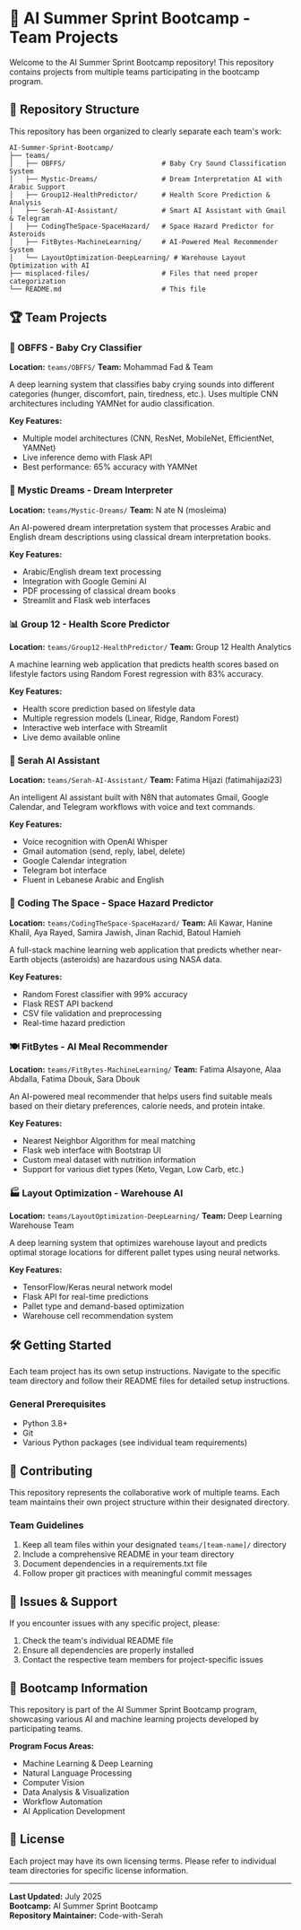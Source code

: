 # 🚀 AI Summer Sprint Bootcamp - Team Projects

Welcome to the AI Summer Sprint Bootcamp repository! This repository contains projects from multiple teams participating in the bootcamp program.

## 📁 Repository Structure

This repository has been organized to clearly separate each team's work:

```
AI-Summer-Sprint-Bootcamp/
├── teams/
│   ├── OBFFS/                        # Baby Cry Sound Classification System
│   ├── Mystic-Dreams/                # Dream Interpretation AI with Arabic Support
│   ├── Group12-HealthPredictor/      # Health Score Prediction & Analysis
│   ├── Serah-AI-Assistant/           # Smart AI Assistant with Gmail & Telegram
│   ├── CodingTheSpace-SpaceHazard/   # Space Hazard Predictor for Asteroids
│   ├── FitBytes-MachineLearning/     # AI-Powered Meal Recommender System
│   └── LayoutOptimization-DeepLearning/ # Warehouse Layout Optimization with AI
├── misplaced-files/                  # Files that need proper categorization
└── README.md                         # This file
```

## 🏆 Team Projects

### 🍼 OBFFS - Baby Cry Classifier
**Location:** `teams/OBFFS/`
**Team:** Mohammad Fad & Team

A deep learning system that classifies baby crying sounds into different categories (hunger, discomfort, pain, tiredness, etc.). Uses multiple CNN architectures including YAMNet for audio classification.

**Key Features:**
- Multiple model architectures (CNN, ResNet, MobileNet, EfficientNet, YAMNet)
- Live inference demo with Flask API
- Best performance: 65% accuracy with YAMNet

### 🌙 Mystic Dreams - Dream Interpreter
**Location:** `teams/Mystic-Dreams/`
**Team:** N ate N (mosleima)

An AI-powered dream interpretation system that processes Arabic and English dream descriptions using classical dream interpretation books.

**Key Features:**
- Arabic/English dream text processing
- Integration with Google Gemini AI
- PDF processing of classical dream books
- Streamlit and Flask web interfaces

### 📊 Group 12 - Health Score Predictor  
**Location:** `teams/Group12-HealthPredictor/`
**Team:** Group 12 Health Analytics

A machine learning web application that predicts health scores based on lifestyle factors using Random Forest regression with 83% accuracy.

**Key Features:**
- Health score prediction based on lifestyle data
- Multiple regression models (Linear, Ridge, Random Forest)
- Interactive web interface with Streamlit
- Live demo available online

### 🤖 Serah AI Assistant
**Location:** `teams/Serah-AI-Assistant/`
**Team:** Fatima Hijazi (fatimahijazi23)

An intelligent AI assistant built with N8N that automates Gmail, Google Calendar, and Telegram workflows with voice and text commands.

**Key Features:**
- Voice recognition with OpenAI Whisper
- Gmail automation (send, reply, label, delete)
- Google Calendar integration
- Telegram bot interface
- Fluent in Lebanese Arabic and English

### 🌌 Coding The Space - Space Hazard Predictor
**Location:** `teams/CodingTheSpace-SpaceHazard/`
**Team:** Ali Kawar, Hanine Khalil, Aya Rayed, Samira Jawish, Jinan Rachid, Batoul Hamieh

A full-stack machine learning web application that predicts whether near-Earth objects (asteroids) are hazardous using NASA data.

**Key Features:**
- Random Forest classifier with 99% accuracy
- Flask REST API backend
- CSV file validation and preprocessing
- Real-time hazard prediction

### 🍽️ FitBytes - AI Meal Recommender
**Location:** `teams/FitBytes-MachineLearning/`
**Team:** Fatima Alsayone, Alaa Abdalla, Fatima Dbouk, Sara Dbouk

An AI-powered meal recommender that helps users find suitable meals based on their dietary preferences, calorie needs, and protein intake.

**Key Features:**
- Nearest Neighbor Algorithm for meal matching
- Flask web interface with Bootstrap UI
- Custom meal dataset with nutrition information
- Support for various diet types (Keto, Vegan, Low Carb, etc.)

### 🏭 Layout Optimization - Warehouse AI
**Location:** `teams/LayoutOptimization-DeepLearning/`
**Team:** Deep Learning Warehouse Team

A deep learning system that optimizes warehouse layout and predicts optimal storage locations for different pallet types using neural networks.

**Key Features:**
- TensorFlow/Keras neural network model
- Flask API for real-time predictions
- Pallet type and demand-based optimization
- Warehouse cell recommendation system

## 🛠️ Getting Started

Each team project has its own setup instructions. Navigate to the specific team directory and follow their README files for detailed setup instructions.

### General Prerequisites
- Python 3.8+
- Git
- Various Python packages (see individual team requirements)

## 📝 Contributing

This repository represents the collaborative work of multiple teams. Each team maintains their own project structure within their designated directory.

### Team Guidelines
1. Keep all team files within your designated `teams/[team-name]/` directory
2. Include a comprehensive README in your team directory
3. Document dependencies in a requirements.txt file
4. Follow proper git practices with meaningful commit messages

## 🐛 Issues & Support

If you encounter issues with any specific project, please:
1. Check the team's individual README file
2. Ensure all dependencies are properly installed
3. Contact the respective team members for project-specific issues

## 🏅 Bootcamp Information

This repository is part of the AI Summer Sprint Bootcamp program, showcasing various AI and machine learning projects developed by participating teams.

**Program Focus Areas:**
- Machine Learning & Deep Learning
- Natural Language Processing
- Computer Vision
- Data Analysis & Visualization
- Workflow Automation
- AI Application Development

## 📜 License

Each project may have its own licensing terms. Please refer to individual team directories for specific license information.

---

**Last Updated:** July 2025  
**Bootcamp:** AI Summer Sprint Bootcamp  
**Repository Maintainer:** Code-with-Serah
